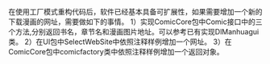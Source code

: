 在使用工厂模式重构代码后，软件已经基本具备可扩展性，如果需要增加一个新的下载漫画的网址，需要做如下的事情。
1）实现ComicCore包中Comic接口中的三个方法,分别返回书名，章节名和漫画图片地址。可以参考已有实现DlManhuagui类。
2）在UI包中SelectWebSite中依照注释样例增加一个网址。
3）在ComicCore包中comicfactory类中依照注释样例增加一个返回对象。